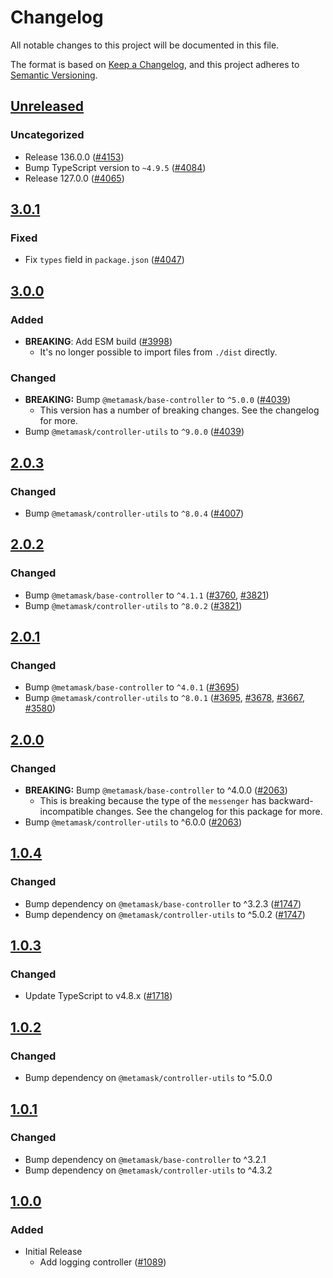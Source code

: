 # Changelog

All notable changes to this project will be documented in this file.

The format is based on [Keep a Changelog](https://keepachangelog.com/en/1.0.0/),
and this project adheres to [Semantic Versioning](https://semver.org/spec/v2.0.0.html).

## [Unreleased]

### Uncategorized

- Release 136.0.0 ([#4153](https://github.com/MetaMask/core.git/pull/4153))
- Bump TypeScript version to `~4.9.5` ([#4084](https://github.com/MetaMask/core.git/pull/4084))
- Release 127.0.0 ([#4065](https://github.com/MetaMask/core.git/pull/4065))

## [3.0.1]

### Fixed

- Fix `types` field in `package.json` ([#4047](https://github.com/MetaMask/core/pull/4047))

## [3.0.0]

### Added

- **BREAKING**: Add ESM build ([#3998](https://github.com/MetaMask/core/pull/3998))
  - It's no longer possible to import files from `./dist` directly.

### Changed

- **BREAKING:** Bump `@metamask/base-controller` to `^5.0.0` ([#4039](https://github.com/MetaMask/core/pull/4039))
  - This version has a number of breaking changes. See the changelog for more.
- Bump `@metamask/controller-utils` to `^9.0.0` ([#4039](https://github.com/MetaMask/core/pull/4039))

## [2.0.3]

### Changed

- Bump `@metamask/controller-utils` to `^8.0.4` ([#4007](https://github.com/MetaMask/core/pull/4007))

## [2.0.2]

### Changed

- Bump `@metamask/base-controller` to `^4.1.1` ([#3760](https://github.com/MetaMask/core/pull/3760), [#3821](https://github.com/MetaMask/core/pull/3821))
- Bump `@metamask/controller-utils` to `^8.0.2` ([#3821](https://github.com/MetaMask/core/pull/3821))

## [2.0.1]

### Changed

- Bump `@metamask/base-controller` to `^4.0.1` ([#3695](https://github.com/MetaMask/core/pull/3695))
- Bump `@metamask/controller-utils` to `^8.0.1` ([#3695](https://github.com/MetaMask/core/pull/3695), [#3678](https://github.com/MetaMask/core/pull/3678), [#3667](https://github.com/MetaMask/core/pull/3667), [#3580](https://github.com/MetaMask/core/pull/3580))

## [2.0.0]

### Changed

- **BREAKING:** Bump `@metamask/base-controller` to ^4.0.0 ([#2063](https://github.com/MetaMask/core/pull/2063))
  - This is breaking because the type of the `messenger` has backward-incompatible changes. See the changelog for this package for more.
- Bump `@metamask/controller-utils` to ^6.0.0 ([#2063](https://github.com/MetaMask/core/pull/2063))

## [1.0.4]

### Changed

- Bump dependency on `@metamask/base-controller` to ^3.2.3 ([#1747](https://github.com/MetaMask/core/pull/1747))
- Bump dependency on `@metamask/controller-utils` to ^5.0.2 ([#1747](https://github.com/MetaMask/core/pull/1747))

## [1.0.3]

### Changed

- Update TypeScript to v4.8.x ([#1718](https://github.com/MetaMask/core/pull/1718))

## [1.0.2]

### Changed

- Bump dependency on `@metamask/controller-utils` to ^5.0.0

## [1.0.1]

### Changed

- Bump dependency on `@metamask/base-controller` to ^3.2.1
- Bump dependency on `@metamask/controller-utils` to ^4.3.2

## [1.0.0]

### Added

- Initial Release
  - Add logging controller ([#1089](https://github.com/MetaMask/core.git/pull/1089))

[Unreleased]: https://github.com/MetaMask/core.git/compare/@metamask/logging-controller@3.0.1...HEAD
[3.0.1]: https://github.com/MetaMask/core.git/compare/@metamask/logging-controller@3.0.0...@metamask/logging-controller@3.0.1
[3.0.0]: https://github.com/MetaMask/core.git/compare/@metamask/logging-controller@2.0.3...@metamask/logging-controller@3.0.0
[2.0.3]: https://github.com/MetaMask/core.git/compare/@metamask/logging-controller@2.0.2...@metamask/logging-controller@2.0.3
[2.0.2]: https://github.com/MetaMask/core.git/compare/@metamask/logging-controller@2.0.1...@metamask/logging-controller@2.0.2
[2.0.1]: https://github.com/MetaMask/core.git/compare/@metamask/logging-controller@2.0.0...@metamask/logging-controller@2.0.1
[2.0.0]: https://github.com/MetaMask/core.git/compare/@metamask/logging-controller@1.0.4...@metamask/logging-controller@2.0.0
[1.0.4]: https://github.com/MetaMask/core.git/compare/@metamask/logging-controller@1.0.3...@metamask/logging-controller@1.0.4
[1.0.3]: https://github.com/MetaMask/core.git/compare/@metamask/logging-controller@1.0.2...@metamask/logging-controller@1.0.3
[1.0.2]: https://github.com/MetaMask/core.git/compare/@metamask/logging-controller@1.0.1...@metamask/logging-controller@1.0.2
[1.0.1]: https://github.com/MetaMask/core.git/compare/@metamask/logging-controller@1.0.0...@metamask/logging-controller@1.0.1
[1.0.0]: https://github.com/MetaMask/core.git/releases/tag/@metamask/logging-controller@1.0.0
